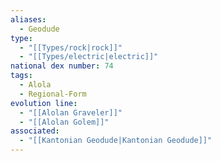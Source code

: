 ```yaml
---
aliases:
  - Geodude
type:
  - "[[Types/rock|rock]]"
  - "[[Types/electric|electric]]"
national dex number: 74
tags:
  - Alola
  - Regional-Form
evolution line:
  - "[[Alolan Graveler]]"
  - "[[Alolan Golem]]"
associated:
  - "[[Kantonian Geodude|Kantonian Geodude]]"
---
```

